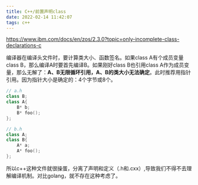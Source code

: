 ```yaml
---
title: C++/前置声明class
date: 2022-02-14 11:42:07
tags: c++
---
```


https://www.ibm.com/docs/en/zos/2.3.0?topic=only-incomplete-class-declarations-c

编译器在编译头文件时，要计算类大小、函数签名。如果class A有个成员变量class B，那么编译A时要首先编译B。如果刚好class B也引用class
A作为成员变量，那么无解了：**A、B无限循环引用，A、B的类大小无法确定**。此时推荐用指针引用。因为指针大小是确定的：4个字节或8个。

```c++
// a.h
class B;
class A{
    B* b;
    B* foo();
};

// b.h
class A;
class B{
    A* a;
    A* foo();
};
```

所以c++这种文件就很操蛋，分离了声明和定义（.h和.cxx）,导致我们不得不去理解编译机制。对比golang，就不存在这种考虑了。